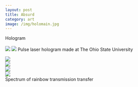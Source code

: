 ```yaml
---
layout: post
title: Absurd
category: art
image: /img/holomain.jpg
---
```

Hologram
<br>
<br>
<img src = "/img/holo1.jpg">
<img src = "/img/holo2.jpg">
Pulse laser hologram made at The Ohio State University

<div class="row">
<div class="grid-half"><a href="/img/absurd1.jpg"><img src="/img/absurd1.jpg"></a></div>
<div class="grid-half"><a href="/img/absurd2.jpg"><img src="/img/absurd2.jpg"></a></div>
</div>
<div class = "row">
<div class="grid-half"><a href="/img/absurd3.jpg"><img src="/img/absurd3.jpg"></a></div>
<div class="grid-half"><a href="/img/absurd4.jpg"><img src="/img/absurd4.jpg"></a></div>
</div>
Spectrum of rainbow transmission transfer